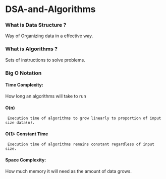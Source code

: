 # DSA-and-Algorithms

### What is Data Structure ?

Way of Organizing data in a effective way.

### What is Algorithms ?

Sets of instructions to solve problems.

### Big O Notation

#### Time Complexity:

How long an algorithms will take to run

#### O(n)

     Execution time of algorithms to grow linearly to proportion of input size data(n).

#### O(1): Constant Time

     Execution time of algorithms remains constant regardless of input size.

#### Space Complexity:

How much memory it will need as the amount of data grows.
